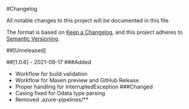#Changelog

All notable changes to this project will be documented in this file.

The format is based on [Keep a Changelog](https://keepachangelog.com/en/1.0.0/),
and this project adheres to [Semantic Versioning](https://semver.org/spec/v2.0.0.html).

##[Unreleased]

##[1.0.6] - 2021-09-17 
###Added
- Workflow for build validation
- Workflow for Maven preview and GitHub Release
- Proper handling for InterruptedException
###Changed
- Casing fixed for Odata type parsing
- Removed .azure-pipelines/**
